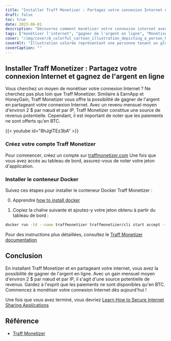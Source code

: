 ```yaml
---
title: "Installer Traff Monetizer : Partagez votre connexion Internet et gagnez de l'argent en ligne"
draft: false
toc: true
date: 2023-06-01
description: "Découvrez comment monétiser votre connexion internet avec Traff Monetizer et gagnez de l'argent sans effort, en offrant un flux de revenus potentiels grâce au partage de votre internet."
tags: ["monétiser l'internet", "gagner de l'argent en ligne", "Monétiseur de trafics", "partager une connexion internet", "revenus passifs", "Paiements en BTC", "gagner de l'argent à domicile", "partage de l'internet", "possibilités de gagner de l'argent en ligne", "gagner avec Traff Monetizer", "plateforme de monétisation", "gagner de l'argent sur internet", "gagner des revenus passifs", "monétisation sur internet", "gagner des bitcoins", "partager l'internet inutilisé", "flux de revenus sur internet", "gagner avec un conteneur Docker", "potentiel de gain en ligne", "réseau de partage de l'internet", "gagner avec un nœud par IP", "revenus basés sur l'internet", "Gagner des BTC", "internet revenue", "gagner de l'argent en partageant l'internet", "Tutoriel Traff Monetizer", "guide de monétisation sur internet", "gagner avec une connexion internet", "Création d'un compte Traff Monetizer", "Installation Docker de Traff Monetizer"]
cover: "/img/cover/A_colorful_cartoon_illustration_depicting_a_person_holding.png"
coverAlt: "Illustration colorée représentant une personne tenant un globe avec des lignes de réseau reliant divers appareils, représentant le concept de partage de l'internet et de gain d'argent."
coverCaption: ""
---
```


## Installer Traff Monetizer : Partagez votre connexion Internet et gagnez de l'argent en ligne

Vous cherchez un moyen de monétiser votre connexion Internet ? Ne cherchez pas plus loin que Traff Monetizer. Similaire à EarnApp et HoneyGain, Traff Monetizer vous offre la possibilité de gagner de l'argent en partageant votre connexion Internet. Avec un revenu mensuel moyen d'environ 2 $ par nœud et par IP, Traff Monetizer constitue une source de revenus potentielle. Cependant, il est important de noter que les paiements ne sont offerts qu'en BTC.

{{< youtube id="8hJgITEz3bA" >}}

### Créez votre compte Traff Monetizer
Pour commencer, créez un compte sur [traffmonetizer.com](https://traffmonetizer.com/?aff=1389828&utm_source=traffmonetizerdockerguide) Une fois que vous avez accès au tableau de bord, assurez-vous de noter votre jeton d'application.

### Installer le conteneur Docker
Suivez ces étapes pour installer le conteneur Docker Traff Monetizer :

0. Apprendre [how to install docker](https://simeononsecurity.com/other/creating-profitable-low-powered-crypto-miners/#installing-docker)

1. Copiez la chaîne suivante et ajoutez-y votre jeton obtenu à partir du tableau de bord :
```bash
docker run -td --name traffmonetizer traffmonetizer/cli start accept --token YOUR_TOKEN
```

Pour des instructions plus détaillées, consultez le [Traff Monetizer documentation](https://traffmonetizer.com/?aff=1389828&utm_source=traffmonetizerdockerguide)


## Conclusion

En installant Traff Monetizer et en partageant votre internet, vous avez la possibilité de gagner de l'argent en ligne. Avec un gain mensuel moyen d'environ 2 $ par nœud et par IP, il s'agit d'une source potentielle de revenus. Gardez à l'esprit que les paiements ne sont disponibles qu'en BTC. Commencez à monétiser votre connexion Internet dès aujourd'hui !

Une fois que vous avez terminé, vous devriez [Learn How to Secure Internet Sharing Applications](https://simeononsecurity.com/other/how-to-secure-internet-sharing-applications/)

## Référence

- [Traff Monetizer](https://traffmonetizer.com/?aff=1389828&utm_source=traffmonetizerdockerguide)


